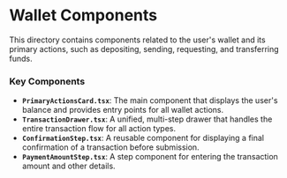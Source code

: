 # Wallet Components

This directory contains components related to the user's wallet and its primary actions, such as depositing, sending, requesting, and transferring funds.

### Key Components

- **`PrimaryActionsCard.tsx`**: The main component that displays the user's balance and provides entry points for all wallet actions.
- **`TransactionDrawer.tsx`**: A unified, multi-step drawer that handles the entire transaction flow for all action types.
- **`ConfirmationStep.tsx`**: A reusable component for displaying a final confirmation of a transaction before submission.
- **`PaymentAmountStep.tsx`**: A step component for entering the transaction amount and other details.
